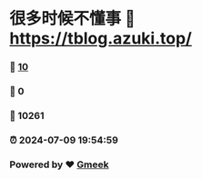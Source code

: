 # 很多时候不懂事 :link: https://tblog.azuki.top/ 
### :page_facing_up: [10](https://tblog.azuki.top//tag.html) 
### :speech_balloon: 0 
### :hibiscus: 10261 
### :alarm_clock: 2024-07-09 19:54:59 
### Powered by :heart: [Gmeek](https://github.com/Meekdai/Gmeek)
